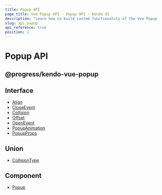 ```yaml
---
title: Popup API
page_title: Vue Popup API - Popup API - Kendo UI
description: "Learn how to build custom functionality of the Vue Popup by Kendo UI with the help of the options available in the API."
slug: api_popup
api_reference: true
position: 1
---
```


# Popup API

<h2 class="module-name">
@progress/kendo-vue-popup
</h2>

<div class="api-index row auto-clear mt-20 pb-20 mb-40">

<div class="mb-30 col-xs-w col-sm-6 col-md-6 col-lg-3">
<div class="component-item">
  <h2 class="mt-0 mb-5">
    <span class="component-icon symbol symbol-interface" title=""></span>
    Interface
  </h2>

  <ul class="list-unstyled">
    <li>
        <a href="{% slug api_popup_native_align %}">Align</a>
    </li>
    <li>
        <a href="{% slug api_popup_native_closeevent %}">CloseEvent</a>
    </li>
    <li>
        <a href="{% slug api_popup_native_collision_closeevent %}">Collision</a>
    </li>
    <li>
        <a href="{% slug api_popup_native_offset %}">Offset</a>
    </li>
    <li>
        <a href="{% slug api_popup_native_openevent %}">OpenEvent</a>
    </li>
    <li>
        <a href="{% slug api_popup_native_popupanimation %}">PopupAnimation</a>
    </li>
    <li>
        <a href="{% slug api_popup_native_popupprops %}">PopupProps</a>
    </li>
  </ul>
</div>
</div>
<div class="mb-30 col-xs-w col-sm-6 col-md-6 col-lg-3">
<div class="component-item">
  <h2 class="mt-0 mb-5">
    <span class="component-icon symbol symbol-union" title=""></span>
    Union
  </h2>

  <ul class="list-unstyled">
    <li>
        <a href="{% slug api_popup_native_collisiontype %}">CollisionType</a>
    </li>
  </ul>
</div>
</div>
<div class="mb-30 col-xs-w col-sm-6 col-md-6 col-lg-3">
<div class="component-item">
  <h2 class="mt-0 mb-5">
    <span class="component-icon symbol symbol-component" title=""></span>
    Component
  </h2>

  <ul class="list-unstyled">
    <li>
        <a href="{% slug api_popup_native_popup %}">Popup</a>
    </li>
  </ul>
</div>
</div>

</div>
